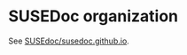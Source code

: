# SUSEDoc organization

See [SUSEdoc/susedoc.github.io](https://github.com/SUSEdoc/susedoc.github.io).

